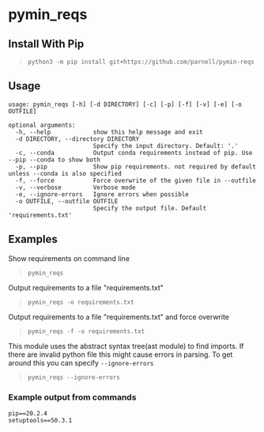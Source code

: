 # pymin_reqs

## Install With Pip
> `python3 -m pip install git+https://github.com/parnell/pymin-reqs`

## Usage
```
usage: pymin_reqs [-h] [-d DIRECTORY] [-c] [-p] [-f] [-v] [-e] [-o OUTFILE]

optional arguments:
  -h, --help            show this help message and exit
  -d DIRECTORY, --directory DIRECTORY
                        Specify the input directory. Default: '.'
  -c, --conda           Output conda requirements instead of pip. Use --pip --conda to show both
  -p, --pip             Show pip requirements. not required by default unless --conda is also specified
  -f, --force           Force overwrite of the given file in --outfile
  -v, --verbose         Verbose mode
  -e, --ignore-errors   Ignore errors when possible
  -o OUTFILE, --outfile OUTFILE
                        Specify the output file. Default 'requirements.txt'
```
## Examples
Show requirements on command line
> `pymin_reqs`

Output requirements to a file "requirements.txt"
> `pymin_reqs -o requirements.txt`

Output requirements to a file "requirements.txt" and force overwrite
> `pymin_reqs -f -o requirements.txt`

This module uses the abstract syntax tree(ast module) to find imports. If there are invalid python file this might cause errors in parsing. To get around this you can specify `--ignore-errors`
> `pymin_reqs --ignore-errors`



### Example output from commands
```
pip==20.2.4
setuptools==50.3.1
```
